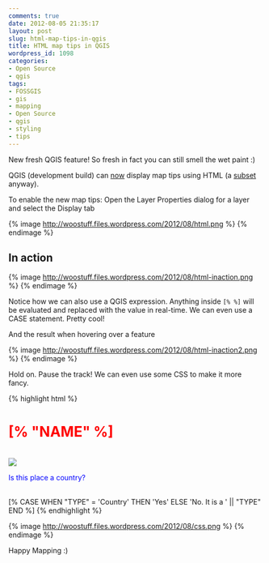 ```yaml
---
comments: true
date: 2012-08-05 21:35:17
layout: post
slug: html-map-tips-in-qgis
title: HTML map tips in QGIS
wordpress_id: 1098
categories:
- Open Source
- qgis
tags:
- FOSSGIS
- gis
- mapping
- Open Source
- qgis
- styling
- tips
---
```


New fresh QGIS feature! So fresh in fact you can still smell the wet paint :)

QGIS (development build) can [now](https://github.com/qgis/Quantum-GIS/commit/8aa160bcb3548a881248c7d46d92c4f2e12ffc02) display map tips using HTML (a [subset](http://doc.qt.nokia.com/4.7-snapshot/richtext-html-subset.html) anyway).

To enable the new map tips: Open the Layer Properties dialog for a layer and select the Display tab

{% image http://woostuff.files.wordpress.com/2012/08/html.png %}
{% endimage %}

## In action

{% image http://woostuff.files.wordpress.com/2012/08/html-inaction.png %}
{% endimage %}

Notice how we can also use a QGIS expression. Anything inside `[% %]` will be evaluated and replaced with the value in real-time. We can even use a CASE statement. Pretty cool!

And the result when hovering over a feature

{% image http://woostuff.files.wordpress.com/2012/08/html-inaction2.png %}
{% endimage %}

Hold on. Pause the track! We can even use some CSS to make it more fancy.

{% highlight html %}
<style>
h1 {color:red;}
p.question {color:blue;}
</style>
<h1> [% "NAME" %] </h1>
<br>
<img src="[% "image" %]" />
<br>
<p class="question">Is this place a country?</p>
<br>
[% CASE WHEN "TYPE" = 'Country' THEN 'Yes' ELSE 'No. It is a ' || "TYPE" END %]
{% endhighlight %}

{% image http://woostuff.files.wordpress.com/2012/08/css.png %}
{% endimage %}

Happy Mapping :)
